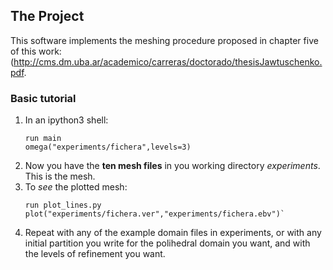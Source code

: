 ## The Project
This software implements the meshing procedure proposed in chapter five of this work: (http://cms.dm.uba.ar/academico/carreras/doctorado/thesisJawtuschenko.pdf.

### Basic tutorial
1. In an ipython3 shell:
   ```
   run main
   omega("experiments/fichera",levels=3)
   ```
2. Now you have the **ten mesh files** in you working directory _experiments_. This is the mesh.
3. To _see_ the plotted mesh:
   ```
   run plot_lines.py
   plot("experiments/fichera.ver","experiments/fichera.ebv")`
   ```
4. Repeat with any of the example domain files in experiments, or with any initial partition you write for the polihedral domain you want, and with the levels of refinement you want.

